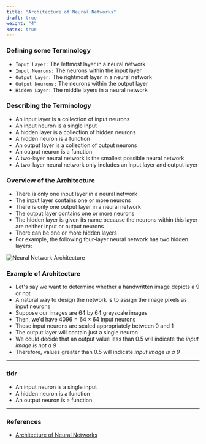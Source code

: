 ```yaml
---
title: "Architecture of Neural Networks"
draft: true
weight: "4"
katex: true
---
```


### Defining some Terminology
- `Input Layer:` The leftmost layer in a neural network
- `Input Neurons:` The neurons within the input layer
- `Output Layer:` The rightmost layer in a neural network
- `Output Neurons:` The neurons within the output layer
- `Hidden Layer:` The middle layers in a neural network

### Describing the Terminology
- An input layer is a collection of input neurons
- An input neuron is a single input
- A hidden layer is a collection of hidden neurons
- A hidden neuron is a function
- An output layer is a collection of output neurons
- An output neuron is a function
- A two-layer neural network is the smallest possible neural network
- A two-layer neural network only includes an input layer and output layer

### Overview of the Architecture
- There is only one input layer in a neural network
- The input layer contains one or more neurons
- There is only one output layer in a neural network
- The output layer contains one or more neurons
- The hidden layer is given its name because the neurons within this layer are neither input or output neurons
- There can be one or more hidden layers
- For example, the following four-layer neural network has two hidden layers:

![Neural Network Architecture](/img/terminology.svg)

### Example of Architecture
- Let's say we want to determine whether a handwritten image depicts a $9$ or not
- A natural way to design the network is to assign the image pixels as input neurons
- Suppose our images are $64$ by $64$ greyscale images
- Then, we'd have $4096 = 64 \times 64$ input neurons
- These input neurons are scaled appropriately between 0 and 1
- The output layer will contain just a single neuron
- We could decide that an output value less than $0.5$ will indicate the *input image is not a $9$*
- Therefore, values greater than $0.5$ will indicate *input image is a $9$*

---

### tldr
- An input neuron is a single input
- A hidden neuron is a function
- An output neuron is a function
---

### References
- [Architecture of Neural Networks](http://neuralnetworksanddeeplearning.com/chap1.html#the_architecture_of_neural_networks)
